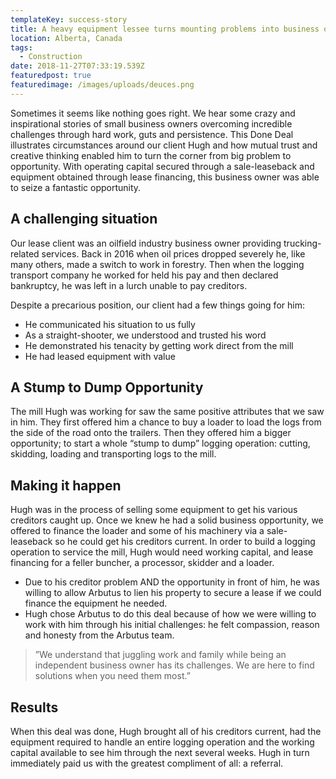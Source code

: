 ```yaml
---
templateKey: success-story
title: A heavy equipment lessee turns mounting problems into business opportunity
location: Alberta, Canada
tags:
  - Construction
date: 2018-11-27T07:33:19.539Z
featuredpost: true
featuredimage: /images/uploads/deuces.png
---
```

Sometimes it seems like nothing goes right.  We hear some crazy and inspirational stories of small business owners overcoming incredible challenges through hard work, guts and persistence. This Done Deal illustrates circumstances around our client Hugh and how mutual trust and creative thinking enabled him to turn the corner from big problem to opportunity. With operating capital secured through a sale-leaseback and equipment obtained through lease financing, this business owner was able to seize a fantastic opportunity.

## A challenging situation

Our lease client was an oilfield industry business owner providing trucking-related services. Back in 2016 when oil prices dropped severely he, like many others, made a switch to work in forestry. Then when the logging transport company he worked for held his pay and then declared bankruptcy, he was left in a lurch unable to pay creditors.

Despite a precarious position, our client had a few things going for him:

* He communicated his situation to us fully
* As a straight-shooter, we understood and trusted his word
* He demonstrated his tenacity by getting work direct from the mill
* He had leased equipment with value

## A Stump to Dump Opportunity

The mill Hugh was working for saw the same positive attributes that we saw in him. They first offered him a chance to buy a loader to load the logs from the side of the road onto the trailers. Then they offered him a bigger opportunity; to start a whole “stump to dump” logging operation:  cutting, skidding, loading and transporting logs to the mill.

## Making it happen

Hugh was in the process of selling some equipment to get his various creditors caught up. Once we knew he had a solid business opportunity, we offered to finance the loader and some of his machinery via a sale-leaseback so he could get his creditors current.  In order to build a logging operation to service the mill, Hugh would need working capital, and lease financing for a feller buncher, a processor, skidder and a loader.

* Due to his creditor problem AND the opportunity in front of him, he was willing to allow Arbutus to lien his property to secure a lease if we could finance the equipment he needed.
* Hugh chose Arbutus to do this deal because of how we were willing to work with him through his initial challenges:  he felt compassion, reason and honesty from the Arbutus team.

> ”We understand that juggling work and family while being an independent business owner has its challenges. We are here to find solutions when you need them most.”

## Results

When this deal was done, Hugh brought all of his creditors current, had the equipment required to handle an entire logging operation and the working capital available to see him through the next several weeks.  Hugh in turn immediately paid us with the greatest compliment of all: a referral.